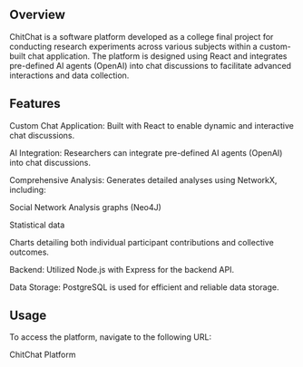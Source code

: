 ## Overview
ChitChat is a software platform developed as a college final project for conducting research experiments across various subjects within a custom-built chat application. The platform is designed using React and integrates pre-defined AI agents (OpenAI) into chat discussions to facilitate advanced interactions and data collection.

## Features
Custom Chat Application: Built with React to enable dynamic and interactive chat discussions.

AI Integration: Researchers can integrate pre-defined AI agents (OpenAI) into chat discussions.

Comprehensive Analysis: Generates detailed analyses using NetworkX, including:

Social Network Analysis graphs (Neo4J)

Statistical data

Charts detailing both individual participant contributions and collective outcomes.

Backend: Utilized Node.js with Express for the backend API.

Data Storage: PostgreSQL is used for efficient and reliable data storage.

## Usage

To access the platform, navigate to the following URL:

ChitChat Platform
